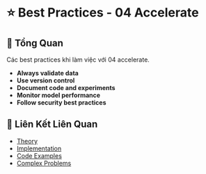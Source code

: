 # ⭐ Best Practices - 04 Accelerate

## 🎯 Tổng Quan

Các best practices khi làm việc với 04 accelerate.

- **Always validate data**
- **Use version control**
- **Document code and experiments**
- **Monitor model performance**
- **Follow security best practices**

## 🔗 Liên Kết Liên Quan

- [Theory](./THEORY_04_accelerate.md)
- [Implementation](./IMPLEMENTATION_04_accelerate.md)
- [Code Examples](./CODE_EXAMPLES_04_accelerate.md)
- [Complex Problems](./COMPLEX_PROBLEMS.md)

